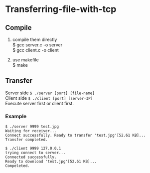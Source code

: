 # Transferring-file-with-tcp

## Compile
1. compile them directly  
    $ gcc server.c -o server  
    $ gcc client.c -o client

2. use makefile  
    $ make

## Transfer

Server side `$ ./server [port] [file-name]`  
Client side `$ ./client [port] [server-IP]`  
Execute server first or client first.  

### Example
```shell=
$ ./server 9999 test.jpg
Waiting for receiver...
Connect successfully. Ready to transfer 'test.jpg'[52.61 KB]...
Transfer completed.
```

```shell=
$ ./client 9999 127.0.0.1
trying connect to server...
Connected successfully.
Ready to download 'test.jpg'[52.61 KB]...
Compeleted.
```

